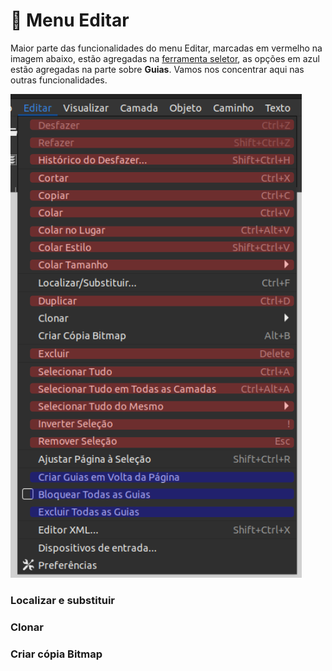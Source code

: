 # 🔴 Menu Editar

Maior parte das funcionalidades do menu Editar, marcadas em vermelho na imagem abaixo, estão agregadas na [ferramenta seletor](../ferramentas/seletor.md), as opções em azul estão agregadas na parte sobre **Guias**. Vamos nos concentrar aqui nas outras funcionalidades.

![](<../.gitbook/assets/image (10).png>)

### Localizar e substituir&#x20;



### Clonar

### Criar cópia Bitmap





